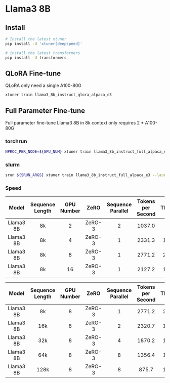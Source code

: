 # Llama3 8B

## Install

```bash
# Install the latest xtuner
pip install -U 'xtuner[deepspeed]'

# install the latest transformers
pip install -U transformers
```

## QLoRA Fine-tune

QLoRA only need a single A100-80G

```bash
xtuner train llama3_8b_instruct_qlora_alpaca_e3
```

## Full Parameter Fine-tune

Full parameter fine-tune Llama3 8B in 8k context only requires 2 * A100-80G

### torchrun

```bash
NPROC_PER_NODE=${GPU_NUM} xtuner train llama3_8b_instruct_full_alpaca_e3 --deepspeed deepspeed_zero2
```

### slurm

```bash
srun ${SRUN_ARGS} xtuner train llama3_8b_instruct_full_alpaca_e3 --launcher slurm --deepspeed deepspeed_zero3
```

### Speed

|   Model   | Sequence Length | GPU Number |  ZeRO  | Sequence Parallel | Tokens per Second | TFLOPs |
| :-------: | :-------------: | :--------: | :----: | :---------------: | :---------------: | :----: |
| Llama3 8B |       8k        |     2      | ZeRO-3 |         2         |      1037.0       |  76.8  |
| Llama3 8B |       8k        |     4      | ZeRO-3 |         1         |      2331.3       | 172.6  |
| Llama3 8B |       8k        |     8      | ZeRO-3 |         1         |      2771.2       | 205.1  |
| Llama3 8B |       8k        |     16     | ZeRO-3 |         1         |      2127.2       | 157.5  |

|   Model   | Sequence Length | GPU Number |  ZeRO  | Sequence Parallel | Tokens per Second | TFLOPs |
| :-------: | :-------------: | :--------: | :----: | :---------------: | :---------------: | :----: |
| Llama3 8B |       8k        |     8      | ZeRO-3 |         1         |      2771.2       | 205.1  |
| Llama3 8B |       16k       |     8      | ZeRO-3 |         2         |      2320.7       | 191.7  |
| Llama3 8B |       32k       |     8      | ZeRO-3 |         4         |      1870.2       | 186.6  |
| Llama3 8B |       64k       |     8      | ZeRO-3 |         8         |      1356.4       | 182.0  |
| Llama3 8B |      128k       |     8      | ZeRO-3 |         8         |       875.7       | 177.7  |
